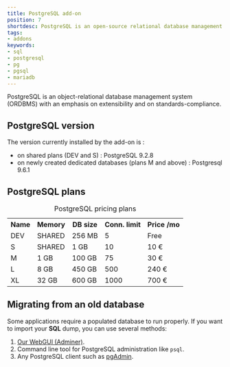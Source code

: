 ```yaml
---
title: PostgreSQL add-on
position: 7
shortdesc: PostgreSQL is an open-source relational database management system (RDBMS).
tags:
- addons
keywords:
- sql
- postgresql
- pg
- pgsql
- mariadb
---
```


PostgreSQL is an object-relational database management system (ORDBMS) with an emphasis on extensibility
and on standards-compliance.

## PostgreSQL version

The version currently installed by the add-on is :

- on shared plans (DEV and S) : PostgreSQL 9.2.8
- on newly created dedicated databases (plans M and above) : Postgresql 9.6.1

## PostgreSQL plans

<table class="table table-bordered table-striped dataTable"><caption>PostgreSQL pricing plans</caption>
<tr>
<th>Name</th>
<th>Memory</th>
<th>DB size</th>
<th>Conn. limit</th>
<th>Price /mo</th>
</tr>
<tr>
<td class="cc-col__price"><span class="label cc-label__price label-info">DEV</span></td>
<td>SHARED</td>
<td>256 MB</td>
<td>5</td>
<td>Free</td>
</tr>
<tr>
<td class="cc-col__price"><span class="label cc-label__price label-info">S</span></td>
<td>SHARED</td>
<td>1 GB</td>
<td>10</td>
<td>10 €</td>
</tr>
<tr>
<td class="cc-col__price"><span class="label cc-label__price label-info">M</span></td>
<td>1 GB</td>
<td>100 GB</td>
<td>75</td>
<td>30 €</td>
</tr>
<tr>
<td class="cc-col__price"><span class="label cc-label__price label-info">L</span></td>
<td>8 GB</td>
<td>450 GB</td>
<td>500</td>
<td>240 €</td>
</tr>
<tr>
<td class="cc-col__price"><span class="label cc-label__price label-info">XL</span></td>
<td>32 GB</td>
<td>600 GB</td>
<td>1000</td>
<td>700 €</td>
</tr>
</table>

## Migrating from an old database

Some applications require a populated database to run properly.
If you want to import your **SQL** dump, you can use several methods:

1. [Our WebGUI (Adminer)](https://dbms-adminer.clever-cloud.com/).
2. Command line tool for PostgreSQL administration like `psql`.
3. Any PostgreSQL client such as [pgAdmin](http://www.pgadmin.org/).
